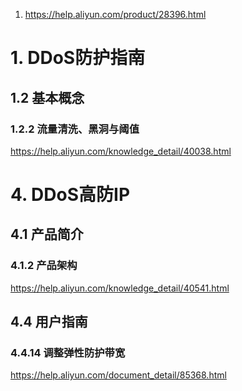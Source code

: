 1. https://help.aliyun.com/product/28396.html

# 1. DDoS防护指南
## 1.2 基本概念
### 1.2.2 流量清洗、黑洞与阈值
https://help.aliyun.com/knowledge_detail/40038.html
# 4. DDoS高防IP 
## 4.1 产品简介 
### 4.1.2 产品架构
https://help.aliyun.com/knowledge_detail/40541.html
## 4.4 用户指南 
### 4.4.14 调整弹性防护带宽
https://help.aliyun.com/document_detail/85368.html